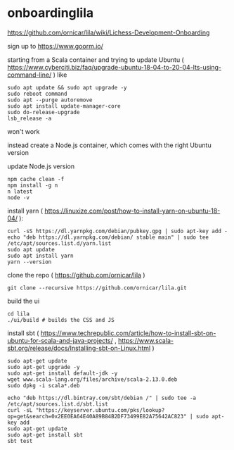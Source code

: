 # onboardinglila

https://github.com/ornicar/lila/wiki/Lichess-Development-Onboarding

sign up to https://www.goorm.io/

starting from a Scala container and trying to update Ubuntu ( https://www.cyberciti.biz/faq/upgrade-ubuntu-18-04-to-20-04-lts-using-command-line/ ) like

```
sudo apt update && sudo apt upgrade -y
sudo reboot command
sudo apt --purge autoremove
sudo apt install update-manager-core
sudo do-release-upgrade
lsb_release -a
```

won't work

instead create a Node.js container, which comes with the right Ubuntu version

update Node.js version

```
npm cache clean -f
npm install -g n
n latest
node -v
```

install yarn ( https://linuxize.com/post/how-to-install-yarn-on-ubuntu-18-04/ ):

```
curl -sS https://dl.yarnpkg.com/debian/pubkey.gpg | sudo apt-key add -
echo "deb https://dl.yarnpkg.com/debian/ stable main" | sudo tee /etc/apt/sources.list.d/yarn.list
sudo apt update
sudo apt install yarn
yarn --version
```

clone the repo ( https://github.com/ornicar/lila )

```
git clone --recursive https://github.com/ornicar/lila.git
```

build the ui

```
cd lila
./ui/build # builds the CSS and JS
```

install sbt ( https://www.techrepublic.com/article/how-to-install-sbt-on-ubuntu-for-scala-and-java-projects/ , https://www.scala-sbt.org/release/docs/Installing-sbt-on-Linux.html )

```
sudo apt-get update
sudo apt-get upgrade -y
sudo apt-get install default-jdk -y
wget www.scala-lang.org/files/archive/scala-2.13.0.deb
sudo dpkg -i scala*.deb

echo "deb https://dl.bintray.com/sbt/debian /" | sudo tee -a /etc/apt/sources.list.d/sbt.list
curl -sL "https://keyserver.ubuntu.com/pks/lookup?op=get&search=0x2EE0EA64E40A89B84B2DF73499E82A75642AC823" | sudo apt-key add
sudo apt-get update
sudo apt-get install sbt
sbt test
```
